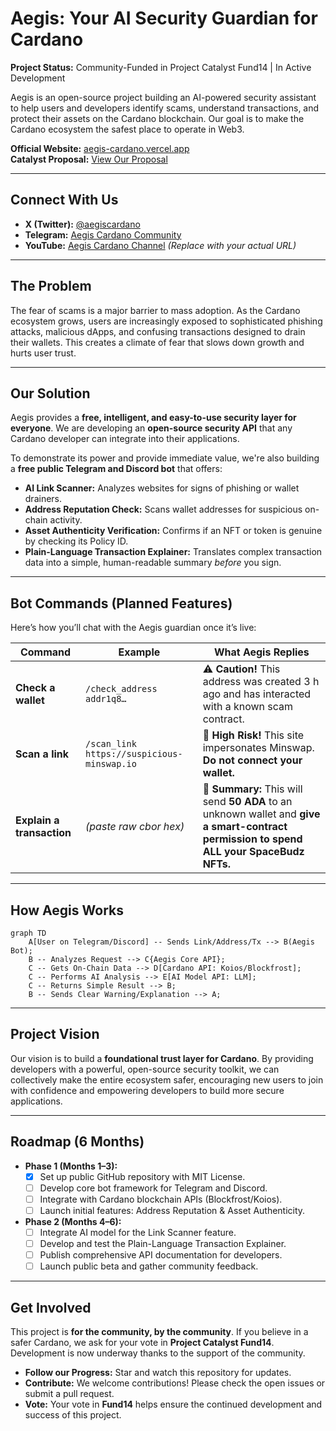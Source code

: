 # Aegis: Your AI Security Guardian for Cardano

**Project Status:** Community-Funded in Project Catalyst Fund14 | In Active Development

Aegis is an open-source project building an AI-powered security assistant to help users and developers identify scams, understand transactions, and protect their assets on the Cardano blockchain. Our goal is to make the Cardano ecosystem the safest place to operate in Web3.

**Official Website:** [aegis-cardano.vercel.app](https://aegis-cardano.vercel.app)  
**Catalyst Proposal:** [View Our Proposal](https://bit.ly/aegiscardano)

---

## Connect With Us

- **X (Twitter):** [@aegiscardano](https://x.com/aegiscardano)
- **Telegram:** [Aegis Cardano Community](https://t.me/aegiscardano)
- **YouTube:** [Aegis Cardano Channel](https://youtube.com/aegiscardano) *(Replace with your actual URL)*

---

## The Problem

The fear of scams is a major barrier to mass adoption. As the Cardano ecosystem grows, users are increasingly exposed to sophisticated phishing attacks, malicious dApps, and confusing transactions designed to drain their wallets. This creates a climate of fear that slows down growth and hurts user trust.

---

## Our Solution

Aegis provides a **free, intelligent, and easy-to-use security layer for everyone**. We are developing an **open-source security API** that any Cardano developer can integrate into their applications.

To demonstrate its power and provide immediate value, we're also building a **free public Telegram and Discord bot** that offers:

- **AI Link Scanner:** Analyzes websites for signs of phishing or wallet drainers.
- **Address Reputation Check:** Scans wallet addresses for suspicious on-chain activity.
- **Asset Authenticity Verification:** Confirms if an NFT or token is genuine by checking its Policy ID.
- **Plain-Language Transaction Explainer:** Translates complex transaction data into a simple, human-readable summary *before* you sign.

---

## Bot Commands (Planned Features)

Here’s how you’ll chat with the Aegis guardian once it’s live:

| Command | Example | What Aegis Replies |
|---------|---------|--------------------|
| **Check a wallet** | `/check_address addr1q8…` | ⚠️ **Caution!** This address was created 3 h ago and has interacted with a known scam contract. |
| **Scan a link** | `/scan_link https://suspicious-minswap.io` | 🚨 **High Risk!** This site impersonates Minswap. **Do not connect your wallet.** |
| **Explain a transaction** | *(paste raw cbor hex)* | 📄 **Summary:** This will send **50 ADA** to an unknown wallet and **give a smart-contract permission to spend ALL your SpaceBudz NFTs.** |

---

## How Aegis Works

```mermaid
graph TD
    A[User on Telegram/Discord] -- Sends Link/Address/Tx --> B(Aegis Bot);
    B -- Analyzes Request --> C{Aegis Core API};
    C -- Gets On-Chain Data --> D[Cardano API: Koios/Blockfrost];
    C -- Performs AI Analysis --> E[AI Model API: LLM];
    C -- Returns Simple Result --> B;
    B -- Sends Clear Warning/Explanation --> A;
```

---

## Project Vision

Our vision is to build a **foundational trust layer for Cardano**. By providing developers with a powerful, open-source security toolkit, we can collectively make the entire ecosystem safer, encouraging new users to join with confidence and empowering developers to build more secure applications.

---

## Roadmap (6 Months)

- **Phase 1 (Months 1–3):**
  - [x] Set up public GitHub repository with MIT License.  
  - [ ] Develop core bot framework for Telegram and Discord.  
  - [ ] Integrate with Cardano blockchain APIs (Blockfrost/Koios).  
  - [ ] Launch initial features: Address Reputation & Asset Authenticity.

- **Phase 2 (Months 4–6):**
  - [ ] Integrate AI model for the Link Scanner feature.  
  - [ ] Develop and test the Plain-Language Transaction Explainer.  
  - [ ] Publish comprehensive API documentation for developers.  
  - [ ] Launch public beta and gather community feedback.

---

## Get Involved

This project is **for the community, by the community**. If you believe in a safer Cardano, we ask for your vote in **Project Catalyst Fund14**. Development is now underway thanks to the support of the community.

- **Follow our Progress:** Star and watch this repository for updates.  
- **Contribute:** We welcome contributions! Please check the open issues or submit a pull request.  
- **Vote:** Your vote in **Fund14** helps ensure the continued development and success of this project.
